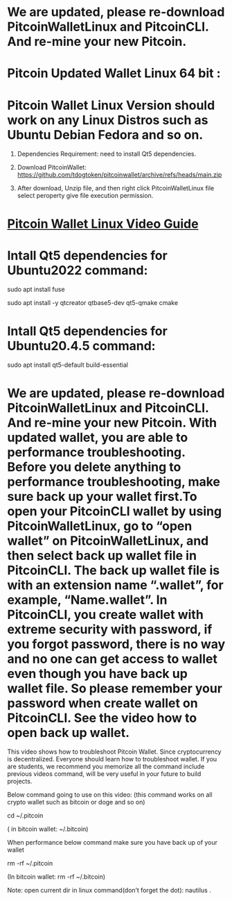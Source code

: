 # We are updated, please re-download PitcoinWalletLinux and PitcoinCLI. And re-mine your new Pitcoin. 
# Pitcoin Updated Wallet Linux 64 bit :

# Pitcoin Wallet Linux Version should work on any Linux Distros such as Ubuntu Debian Fedora and so on.

1. Dependencies Requirement: need to install Qt5 dependencies.

2. Download PitcoinWallet: 
https://github.com/tdogtoken/pitcoinwallet/archive/refs/heads/main.zip

3. After download, Unzip file, and then right click  PitcoinWalletLinux file select peroperty give file execution permission.

# <p> <a href="https://youtu.be/Zk-xp5xiiGY" target="_blank" class="button">Pitcoin Wallet Linux Video Guide</a></P>

# Intall Qt5 dependencies for Ubuntu2022 command:

sudo apt install fuse

sudo apt install -y qtcreator qtbase5-dev qt5-qmake cmake

# Intall Qt5 dependencies for Ubuntu20.4.5 command:

sudo apt install qt5-default build-essential


# We are updated, please re-download PitcoinWalletLinux and PitcoinCLI. And re-mine your new Pitcoin. With updated wallet, you are able to performance troubleshooting. Before you delete anything to performance troubleshooting, make sure back up your wallet first.To open your PitcoinCLI wallet by using PitcoinWalletLinux, go to “open wallet” on PitcoinWalletLinux, and then select back up wallet file in PitcoinCLI. The back up wallet file is with an extension name “.wallet”, for example, “Name.wallet”. In PitcoinCLI, you create wallet with extreme security with password, if you forgot password, there is no way and no one can get access to wallet even though you have back up wallet file. So please remember your password when create wallet on PitcoinCLI. See the video how to open back up wallet.


This video shows how to troubleshoot Pitcoin Wallet.
Since cryptocurrency is decentralized. Everyone should learn how to troubleshoot wallet.
If you are students, we recommend you memorize all the command include previous videos command, will be very useful in your future to build projects.

Below command going to use on this video: 
(this command works on all crypto wallet such as bitcoin or doge and so on)

cd ~/.pitcoin

( in bitcoin wallet: ~/.bitcoin)

When performance below command make sure you have back up of your wallet

rm -rf ~/.pitcoin

(In bitcoin wallet: rm -rf ~/.bitcoin)

Note: open current dir in linux  command(don’t forget the dot):     nautilus .
